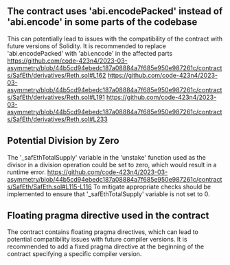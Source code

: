 ## The contract uses 'abi.encodePacked' instead of 'abi.encode' in some parts of the codebase
This can potentially lead to issues with the compatibility of the contract with future versions of Solidity.
It is recommended to replace 'abi.encodePacked' with 'abi.encode' in the affected parts
https://github.com/code-423n4/2023-03-asymmetry/blob/44b5cd94ebedc187a08884a7f685e950e987261c/contracts/SafEth/derivatives/Reth.sol#L162
https://github.com/code-423n4/2023-03-asymmetry/blob/44b5cd94ebedc187a08884a7f685e950e987261c/contracts/SafEth/derivatives/Reth.sol#L191
https://github.com/code-423n4/2023-03-asymmetry/blob/44b5cd94ebedc187a08884a7f685e950e987261c/contracts/SafEth/derivatives/Reth.sol#L233

## Potential Division by Zero
The '_safEthTotalSupply' variable in the 'unstake' function used as the divisor in a division operation could be set to zero, which would result in a runtime error.
https://github.com/code-423n4/2023-03-asymmetry/blob/44b5cd94ebedc187a08884a7f685e950e987261c/contracts/SafEth/SafEth.sol#L115-L116
To mitigate appropriate checks should be implemented to ensure that '_safEthTotalSupply' variable is not set to 0.

## Floating pragma directive used in the contract
The contract contains floating pragma directives, which can lead to potential compatibility issues with future compiler versions.
It is recommended to add a fixed pragma directive at the beginning of the contract specifying a specific compiler version.


